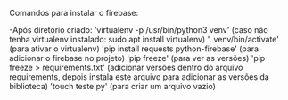 <!-- The core Firebase JS SDK is always required and must be listed first -->
<script src="https://www.gstatic.com/firebasejs/7.2.3/firebase-app.js"></script>

<!-- TODO: Add SDKs for Firebase products that you want to use
     https://firebase.google.com/docs/web/setup#available-libraries -->
<script src="https://www.gstatic.com/firebasejs/7.2.3/firebase-analytics.js"></script>

<script>
  // Your web app's Firebase configuration
  var firebaseConfig = {
    apiKey: "AIzaSyBLed39IVJumLraim3sSnQVsOV9dVUt7Eg",
    authDomain: "pji2-ade1a.firebaseapp.com",
    databaseURL: "https://pji2-ade1a.firebaseio.com",
    projectId: "pji2-ade1a",
    storageBucket: "pji2-ade1a.appspot.com",
    messagingSenderId: "568287405313",
    appId: "1:568287405313:web:bbce976a427d105d7f6700",
    measurementId: "G-PNNCDHWKWH"
  };
  // Initialize Firebase
  firebase.initializeApp(firebaseConfig);
  firebase.analytics();
</script>

Comandos para instalar o firebase:

-Após diretório criado:
	'virtualenv -p /usr/bin/python3 venv'
	(caso não tenha virtualenv instalado: sudo apt install virtualenv)
	'. venv/bin/activate' (para ativar o virtualenv)
	'pip install requests python-firebase' (para adicionar o firebase no projeto)
	'pip freeze' (para ver as versões)
	'pip freeze > requirements.txt' (adicionar versões dentro do arquivo requirements, depois instala este arquivo para adicionar as versões da biblioteca)
	'touch teste.py' (para criar um arquivo vazio)

